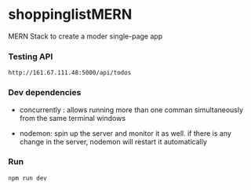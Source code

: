 # shoppinglistMERN
MERN Stack to create a moder single-page app

### Testing API

``` http://161.67.111.48:5000/api/todos ```

### Dev dependencies

- concurrently : allows running more than one comman simultaneously from the same terminal windows

- nodemon: spin up the server and monitor it as well. if there is any change in the server, nodemon will restart it automatically

### Run

``` npm run dev ``` 

